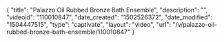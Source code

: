 {
    "title": "Palazzo Oil Rubbed Bronze Bath Ensemble",
    "description": "",
    "videoid": "110010847",
    "date_created": "1502526372",
    "date_modified": "1504447515",
    "type": "captivate",
    "layout": "video",
    "url": "\/v\/palazzo-oil-rubbed-bronze-bath-ensemble\/110010847"
}